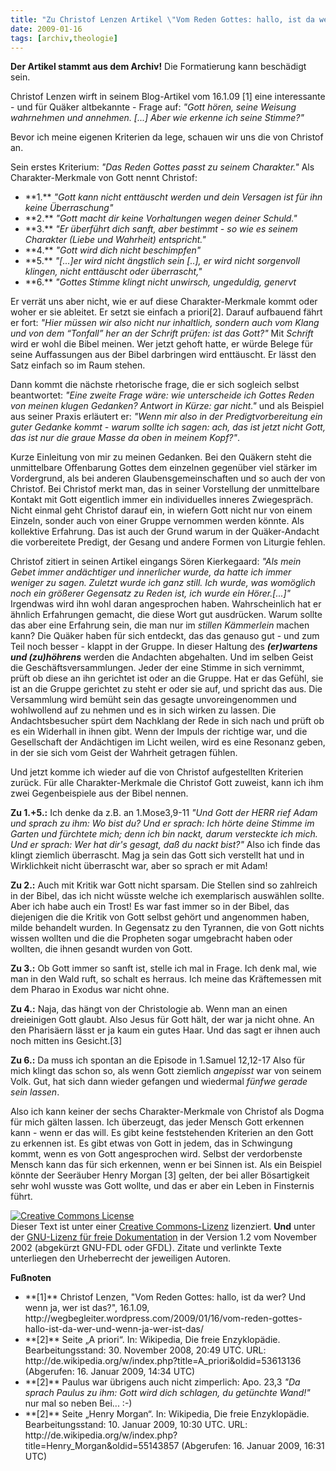 ```yaml
---
title: "Zu Christof Lenzen Artikel \"Vom Reden Gottes: hallo, ist da wer? Und wenn ja, wer ist das?\""
date: 2009-01-16
tags: [archiv,theologie]
---
```

**Der Artikel stammt aus dem Archiv!** Die Formatierung kann beschädigt sein.

Christof Lenzen wirft in seinem Blog-Artikel vom 16.1.09 [1] eine interessante  - und für Quäker altbekannte - Frage auf: <i>"Gott hören, seine Weisung wahrnehmen und annehmen. [...] Aber wie erkenne ich seine Stimme?"</i>
<!--break-->
Bevor ich meine eigenen Kriterien da lege, schauen wir uns die von Christof an.

Sein erstes Kriterium: <i>"Das Reden Gottes passt zu seinem Charakter."</i> Als Charakter-Merkmale von Gott nennt Christof:
<ul>
<li> **1.** <i>"Gott kann nicht enttäuscht werden und dein Versagen ist für ihn keine Überraschung"</i></li>
<li> **2.** <i>"Gott macht dir keine Vorhaltungen wegen deiner Schuld."</i></li>
<li> **3.** <i>"Er überführt dich sanft, aber bestimmt - so wie es seinem Charakter (Liebe und Wahrheit) entspricht."</i></li>
<li> **4.** <i>"Gott wird dich nicht beschimpfen"</i></li>
<li> **5.** <i>"[...]er wird nicht ängstlich sein [..], er wird nicht sorgenvoll klingen, nicht enttäuscht oder überrascht,"</i></li>
<li> **6.** <i>"Gottes Stimme klingt nicht unwirsch, ungeduldig, genervt</i></li>
</ul>

Er verrät uns aber nicht, wie er auf diese Charakter-Merkmale kommt oder woher er sie ableitet. Er setzt sie einfach a priori[2]. Darauf aufbauend fährt er fort: <i>"Hier müssen wir also nicht nur inhaltlich, sondern auch vom Klang und von dem “Tonfall” her an der Schrift prüfen: ist das Gott?"</i> Mit <i>Schrift</i> wird er wohl die Bibel meinen. Wer jetzt gehoft hatte, er würde Belege für seine Auffassungen aus der Bibel darbringen wird enttäuscht. Er lässt den Satz einfach so im Raum stehen.

Dann kommt die nächste rhetorische frage, die er sich sogleich selbst beantwortet: <i>"Eine zweite Frage wäre: wie unterscheide ich Gottes Reden von meinen klugen Gedanken? Antwort in Kürze: gar nicht."</i> und als Beispiel aus seiner Praxis erläutert er: <i>"Wenn mir also in der Predigtvorbereitung ein guter Gedanke kommt - warum sollte ich sagen: ach, das ist jetzt nicht Gott, das ist nur die graue Masse da oben in meinem Kopf?"</i>. 

Kurze Einleitung von mir zu meinen Gedanken. Bei den Quäkern steht die unmittelbare Offenbarung Gottes dem einzelnen gegenüber viel stärker im Vordergrund, als bei anderen Glaubensgemeinschaften und so auch der von Christof. Bei Christof merkt man, das in seiner Vorstellung der unmittelbare Kontakt mit Gott eigentlich immer ein individuelles inneres Zwiegespräch. Nicht einmal geht Christof darauf ein, in wiefern Gott nicht nur von einem Einzeln, sonder auch von einer Gruppe vernommen werden könnte. Als kollektive Erfahrung. Das ist auch der Grund warum in der Quäker-Andacht die vorbereitete Predigt, der Gesang und andere Formen von Liturgie fehlen. 

Christof zitiert in seinen Artikel eingangs Sören Kierkegaard: <i>"Als mein Gebet immer andächtiger und innerlicher wurde, da hatte ich immer weniger zu sagen. Zuletzt wurde ich ganz still. Ich wurde, was womöglich noch ein größerer Gegensatz zu Reden ist, ich wurde ein Hörer.[...]"</i> Irgendwas wird ihn wohl daran angesprochen haben. Wahrscheinlich hat er ähnlich Erfahrungen gemacht, die diese Wort gut ausdrücken. Warum sollte das aber eine Erfahrung sein, die man nur im <i>stillen Kämmerlein</i> machen kann? Die Quäker haben für sich entdeckt, das das genauso gut - und zum Teil noch besser - klappt in der Gruppe. In dieser Haltung des **<i>(er)wartens und (zu)höhrens</i>** werden die Andachten abgehalten. Und im selben Geist die Geschäftsversammlungen. Jeder der eine Stimme in sich vernimmt, prüft ob diese an ihn gerichtet ist oder an die Gruppe. Hat er das Gefühl, sie ist an die Gruppe gerichtet zu steht er oder sie auf, und spricht das aus. Die Versammlung wird bemüht sein das gesagte unvoreingenommen und wohlwollend auf zu nehmen und es in sich wirken zu lassen. Die Andachtsbesucher spürt dem Nachklang der Rede in sich nach und prüft ob es ein Widerhall in ihnen gibt. Wenn der Impuls der richtige war, und die Gesellschaft der Andächtigen im Licht weilen, wird es eine Resonanz geben, in der sie sich vom Geist der Wahrheit getragen fühlen. 

Und jetzt komme ich wieder auf die von Christof aufgestellten Kriterien zurück. Für alle Charakter-Merkmale die Christof Gott zuweist, kann ich ihm zwei Gegenbeispiele aus der Bibel nennen. 

**Zu 1.+5.:** Ich denke da z.B. an 1.Mose3,9-11 <i>"Und Gott der HERR rief Adam und sprach zu ihm: Wo bist du? Und er sprach: Ich hörte deine Stimme im Garten und fürchtete mich; denn ich bin nackt, darum versteckte ich mich. Und er sprach: Wer hat dir's gesagt, daß du nackt bist?"</i> Also ich finde das klingt ziemlich überrascht. Mag ja sein das Gott sich verstellt hat und in Wirklichkeit nicht überrascht war, aber so sprach er mit Adam! 

**Zu 2.:** Auch mit Kritik war Gott nicht sparsam. Die Stellen sind so zahlreich in der Bibel, das ich nicht wüsste welche ich exemplarisch auswählen sollte. Aber ich habe auch ein Trost! Es war fast immer so in der Bibel, das diejenigen die die Kritik von Gott selbst gehört und angenommen haben, milde behandelt wurden. In Gegensatz zu den Tyrannen, die von Gott nichts wissen wollten und die die Propheten sogar umgebracht haben oder wollten, die ihnen gesandt wurden von Gott. 

**Zu 3.:** Ob Gott immer so sanft ist, stelle ich mal in Frage. Ich denk mal, wie man in den Wald ruft, so schalt es herraus. Ich meine das Kräftemessen mit dem Pharao in Exodus war nicht ohne.

**Zu 4.:** Naja, das hängt von der Christologie ab. Wenn man an einen dreieinigen Gott glaubt. Also Jesus für Gott hält, der war ja nicht ohne. An den Pharisäern lässt er ja kaum ein gutes Haar. Und das sagt er ihnen auch noch mitten ins Gesicht.[3]

**Zu 6.:** Da muss ich spontan an die Episode in 1.Samuel 12,12-17 Also für mich klingt das schon so, als wenn Gott ziemlich <i>angepisst</i> war von seinem Volk. Gut, hat sich dann wieder gefangen und wiedermal <i>fünfwe gerade sein lassen</i>.

Also ich kann keiner der sechs Charakter-Merkmale von Christof als Dogma für mich gälten lassen. Ich überzeugt, das jeder Mensch Gott erkennen kann - wenn er das will. Es gibt keine feststehenden Kriterien an den Gott zu erkennen ist. Es gibt etwas von Gott in jedem, das in Schwingung kommt, wenn es von Gott angesprochen wird. Selbst der verdorbenste Mensch kann das für sich erkennen, wenn er bei Sinnen ist. Als ein Beispiel könnte der Seeräuber  Henry Morgan [3] gelten, der bei aller Bösartigkeit sehr wohl wusste was Gott wollte, und das er aber ein Leben in Finsternis führt.

<a rel="license" href="http://creativecommons.org/licenses/by-sa/3.0/de/"><img alt="Creative Commons License" style="border-width:0" src="http://i.creativecommons.org/l/by-sa/3.0/de/88x31.png" /></a><br />Dieser <span xmlns:dc="http://purl.org/dc/elements/1.1/" href="http://purl.org/dc/dcmitype/Text" rel="dc:type">Text</span> ist unter einer <a rel="license" href="http://creativecommons.org/licenses/by-sa/3.0/de/">Creative Commons-Lizenz</a> lizenziert. **Und** unter der <a href="http://de.wikipedia.org/wiki/GFDL">GNU-Lizenz für freie Dokumentation</a> in der Version 1.2 vom November 2002 (abgekürzt GNU-FDL oder GFDL). Zitate und verlinkte Texte unterliegen den Urheberrecht der jeweiligen Autoren.

**Fußnoten**
<ul>
<li> **[1]** Christof Lenzen, "Vom Reden Gottes: hallo, ist da wer? Und wenn ja, wer ist das?", 16.1.09, http://wegbegleiter.wordpress.com/2009/01/16/vom-reden-gottes-hallo-ist-da-wer-und-wenn-ja-wer-ist-das/ </li>
<li> **[2]** Seite „A priori“. In: Wikipedia, Die freie Enzyklopädie. Bearbeitungsstand: 30. November 2008, 20:49 UTC. URL: http://de.wikipedia.org/w/index.php?title=A_priori&oldid=53613136 (Abgerufen: 16. Januar 2009, 14:34 UTC)  </li>
<li> **[2]** Paulus war übrigens auch nicht zimperlich: Apo. 23,3 <i>"Da sprach Paulus zu ihm: Gott wird dich schlagen, du getünchte Wand!"</i> nur mal so neben Bei... :-) </li>
<li> **[2]** Seite „Henry Morgan“. In: Wikipedia, Die freie Enzyklopädie. Bearbeitungsstand: 10. Januar 2009, 10:30 UTC. URL: http://de.wikipedia.org/w/index.php?title=Henry_Morgan&oldid=55143857 (Abgerufen: 16. Januar 2009, 16:31 UTC) </li>
</ul>
